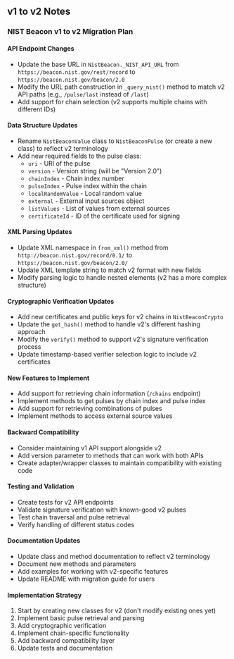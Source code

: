 ## v1 to v2 Notes

### NIST Beacon v1 to v2 Migration Plan

#### API Endpoint Changes

- Update the base URL in `NistBeacon._NIST_API_URL` from `https://beacon.nist.gov/rest/record` to `https://beacon.nist.gov/beacon/2.0`
- Modify the URL path construction in `_query_nist()` method to match v2 API paths (e.g., `/pulse/last` instead of `/last`)
- Add support for chain selection (v2 supports multiple chains with different IDs)

#### Data Structure Updates

- Rename `NistBeaconValue` class to `NistBeaconPulse` (or create a new class) to reflect v2 terminology
- Add new required fields to the pulse class:
  - `uri` - URI of the pulse
  - `version` - Version string (will be "Version 2.0")
  - `chainIndex` - Chain index number
  - `pulseIndex` - Pulse index within the chain
  - `localRandomValue` - Local random value
  - `external` - External input sources object
  - `listValues` - List of values from external sources
  - `certificateId` - ID of the certificate used for signing

#### XML Parsing Updates

- Update XML namespace in `from_xml()` method from `http://beacon.nist.gov/record/0.1/` to `https://beacon.nist.gov/beacon/2.0/`
- Update XML template string to match v2 format with new fields
- Modify parsing logic to handle nested elements (v2 has a more complex structure)

#### Cryptographic Verification Updates

- Add new certificates and public keys for v2 chains in `NistBeaconCrypto`
- Update the `get_hash()` method to handle v2's different hashing approach
- Modify the `verify()` method to support v2's signature verification process
- Update timestamp-based verifier selection logic to include v2 certificates

#### New Features to Implement

- Add support for retrieving chain information (`/chains` endpoint)
- Implement methods to get pulses by chain index and pulse index
- Add support for retrieving combinations of pulses
- Implement methods to access external source values

#### Backward Compatibility

- Consider maintaining v1 API support alongside v2
- Add version parameter to methods that can work with both APIs
- Create adapter/wrapper classes to maintain compatibility with existing code

#### Testing and Validation

- Create tests for v2 API endpoints
- Validate signature verification with known-good v2 pulses
- Test chain traversal and pulse retrieval
- Verify handling of different status codes

#### Documentation Updates

- Update class and method documentation to reflect v2 terminology
- Document new methods and parameters
- Add examples for working with v2-specific features
- Update README with migration guide for users

#### Implementation Strategy

1. Start by creating new classes for v2 (don't modify existing ones yet)
2. Implement basic pulse retrieval and parsing
3. Add cryptographic verification
4. Implement chain-specific functionality
5. Add backward compatibility layer
6. Update tests and documentation
